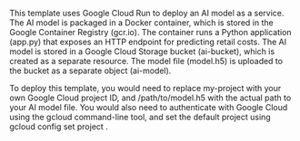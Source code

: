This template uses Google Cloud Run to deploy an AI model as a service. 
The AI model is packaged in a Docker container, which is stored in the Google Container Registry (gcr.io). 
The container runs a Python application (app.py) that exposes an HTTP endpoint for predicting retail costs.
The AI model is stored in a Google Cloud Storage bucket (ai-bucket), which is created as a separate resource. 
The model file (model.h5) is uploaded to the bucket as a separate object (ai-model).

To deploy this template, you would need to replace my-project with your own Google Cloud project ID, 
and /path/to/model.h5 with the actual path to your AI model file. You would also need to authenticate with 
Google Cloud using the gcloud command-line tool, and set the default project using gcloud config set project <project-id>.
